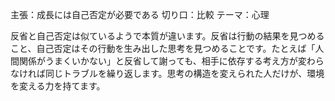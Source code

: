主張：成長には自己否定が必要である
切り口：比較
テーマ：心理

反省と自己否定は似ているようで本質が違います。反省は行動の結果を見つめること、自己否定はその行動を生み出した思考を見つめることです。たとえば「人間関係がうまくいかない」と反省して謝っても、相手に依存する考え方が変わらなければ同じトラブルを繰り返します。思考の構造を変えられた人だけが、環境を変える力を持てます。